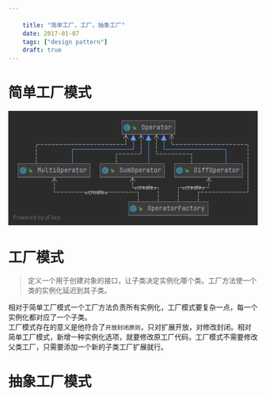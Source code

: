 ```yaml
---

    title: "简单工厂，工厂，抽象工厂"
    date: 2017-01-07
    tags: ["design pattern"]
    draft: true
---
```

# 简单工厂模式
![简单工厂-01](/SimpleFactory.png)

# 工厂模式
> 定义一个用于创建对象的接口，让子类决定实例化哪个类。工厂方法使一个类的实例化延迟到其子类。  

相对于简单工厂模式一个工厂方法负责所有实例化，工厂模式要复杂一点，每一个实例化都对应了一个子类。  
工厂模式存在的意义是他符合了`开放封闭原则`，只对扩展开放，对修改封闭。相对简单工厂模式，新增一种实例化选项，就要修改原工厂代码，工厂模式不需要修改父类工厂，只需要添加一个新的子类工厂扩展就行。  



# 抽象工厂模式
